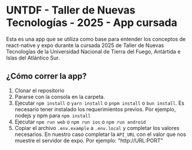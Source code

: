 # UNTDF - Taller de Nuevas Tecnologías - 2025 - App cursada

Esta es una app que se utiliza como base para entender los conceptos de react-native y expo durante la cursada 2025 de Taller de Nuevas Tecnologías de la Universidad Nacional de Tierra del Fuego, Antártida e Islas del Atlántico Sur.

## ¿Cómo correr la app?

1. Clonar el repositorio
2. Pararse con la consola en la carpeta.
3. Ejecutar `npm install` o `yarn install` o `pnpm install` o `bun install`. Es necesario tener instalado los requerimientos previos. Por ejemplo, nodejs y npm para `npm install`
4. Ejecutar `npm run web` o `npm run ios` o `npm run android`
5. Copiar el archivo `.env.example` a `.env.local` y completar los valores necesarios. En nuestro caso completar la `API_URL` con el valor que nos muestre el servidor de expo. Por ejemplo: "http://URL:PORT"